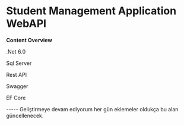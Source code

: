# Student Management Application WebAPI

**Content Overview**

.Net 6.0

Sql Server

Rest API

Swagger

EF Core

----- Geliştirmeye devam ediyorum her gün eklemeler oldukça bu alan güncellenecek.

